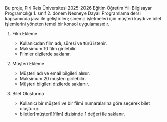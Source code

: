 Bu proje, Piri Reis Üniversitesi 2025-2026 Eğitim Öğretim Yılı Bilgisayar Programcılığı 1. sınıf 2. dönem Nesneye Dayalı Programlama dersi kapsamında java ile geliştirilen; sinema işletmeleri için müşteri kaydı ve bilet işlemlerini yöneten temel bir konsol uygulamasıdır.
1. Film Ekleme
   - Kullanıcıdan film adı, süresi ve türü istenir.
   - Maksimum 10 film girilebilir.
   - Filmler dizilerde saklanır.

2. Müşteri Ekleme
   - Müşteri adı ve email bilgileri alınır.
   - Maksimum 20 müşteri girilebilir.
   - Müşteri bilgileri dizilerde saklanır.

3. Bilet Oluşturma
   - Kullanıcı bir müşteri ve bir filmi numaralarına göre seçerek bilet oluşturur.
   - biletler[müşteri][film] dizisinde 1 değeri ile saklanır.
